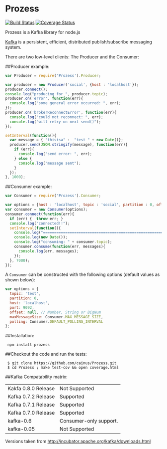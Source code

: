Prozess
=======
[![Build
Status](https://secure.travis-ci.org/cainus/Prozess.png?branch=master)](http://travis-ci.org/cainus/Prozess)
[![Coverage Status](https://coveralls.io/repos/cainus/Prozess/badge.png?branch=master)](https://coveralls.io/r/cainus/Prozess)

Prozess is a Kafka library for node.js

[Kafka](http://incubator.apache.org/kafka/index.html) is a persistent, efficient, distributed publish/subscribe messaging system.

There are two low-level clients: The Producer and the Consumer:

##Producer example:

```javascript
var Producer = require('Prozess').Producer;

var producer = new Producer('social', {host : 'localhost'});
producer.connect();
console.log("producing for ", producer.topic);
producer.on('error', function(err){
  console.log("some general error occurred: ", err);  
});
producer.on('brokerReconnectError', function(err){
  console.log("could not reconnect: ", err);  
  console.log("will retry on next send()");  
});

setInterval(function(){
  var message = { "thisisa" :  "test " + new Date()};
  producer.send(JSON.stringify(message), function(err){
    if (err){
      console.log("send error: ", err);
    } else {
      console.log("message sent");
    }
  });
}, 1000);
```

##Consumer example:

```javascript
var Consumer = require('Prozess').Consumer;

var options = {host : 'localhost', topic : 'social', partition : 0, offset : 0};
var consumer = new Consumer(options);
consumer.connect(function(err){
  if (err) {  throw err; }
  console.log("connected!!");
  setInterval(function(){
    console.log("===================================================================");
    console.log(new Date());
    console.log("consuming: " + consumer.topic);
    consumer.consume(function(err, messages){
      console.log(err, messages);
    });
  }, 7000);
});

```

A `Consumer` can be constructed with the following options (default values as
shown below):

```javascript
var options = {
  topic: 'test',
  partition: 0,
  host: 'localhost',
  port: 9092,
  offset: null, // Number, String or BigNum
  maxMessageSize: Consumer.MAX_MESSAGE_SIZE,
  polling: Consumer.DEFAULT_POLLING_INTERVAL
};
```

##Installation:

     npm install prozess

##Checkout the code and run the tests:

     $ git clone https://github.com/cainus/Prozess.git
     $ cd Prozess ; make test-cov && open coverage.html


##Kafka Compatability matrix:

<table>
  <tr>
     <td>Kakfa 0.8.0 Release</td><td>Not Supported</td>
  </tr>
  <tr>
    <td>Kafka 0.7.2 Release</td><td>Supported</td>
  <tr>
    <td>Kafka 0.7.1 Release</td><td>Supported</td>
  <tr>
    <td>Kafka 0.7.0 Release</td><td>Supported</td>
  <tr>
    <td>kafka-0.6</td><td>Consumer-only support.</td>
  <tr>
    <td>kafka-0.05</td><td>Not Supported</td>
</table>

Versions taken from http://incubator.apache.org/kafka/downloads.html
